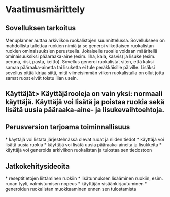 <h1>Vaatimusmärittely</h1>

<h2>Sovelluksen tarkoitus</h2>
Menuplanner auttaa arkiviikon ruokalistojen suunnittelussa. Sovellukseen on mahdollista tallettaa ruokien nimiä ja se generoi viikottaisen ruokalistan ruokien ominaisuuksien perusteella.
Jokaiselle ruoalle voidaan määritellä ominaisuuksiksi pääaraaka-aine (esim. liha, kala, kasvis) ja lisuke (esim. peruna, riisi, pasta, keitto). Sovellus generoi ruokalistat siten, että kaksi samaa pääraaka-ainetta tai lisuketta ei tule peräkkäisille päiville. Lisäksi sovellus pitää kirjaa siitä, mitä viimeisimmän viikon ruokalistalla on ollut jotta samat ruoat eivät toistu liian usein.

<h2>Käyttäjät>
Käyttäjärooleja on vain yksi: normaali käyttäjä. Käyttäjä voi lisätä ja poistaa ruokia sekä lisätä uusia pääraaka-aine- ja lisukevaihtoehtoja. 

<h2>Perusversion tarjoama toiminnallisuus</h2>
* käyttäjä voi listata järjestelmässä olevat ruoat ja niiden tiedot
* käyttäjä voi lisätä uusia ruokia
* käyttäjä voi lisätä uusia pääraaka-aineita ja lisukkeita
* käyttäjä voi generoida arkiviikon ruokalistan ja tulostaa sen tiedostoon

<h2>Jatkokehitysideoita</h2>
* reseptitietojen liittäminen ruokiin
* lisätunnuksen lisääminen ruokiin, esim. ruoan tyyli, valmistumisen nopeus
* käyttäjän sisäänkirjautuminen
* generoidun ruokalistan muokkaaminen ennen sen tulostamista
